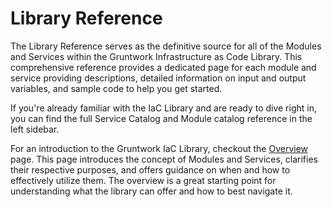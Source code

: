 # Library Reference

The Library Reference serves as the definitive source for all of the Modules and Services within the Gruntwork Infrastructure as Code Library. This comprehensive reference provides a dedicated page for each module and service providing descriptions, detailed information on input and output variables, and sample code to help you get started.

If you're already familiar with the IaC Library and are ready to dive right in, you can find the full Service Catalog and Module catalog reference in the left sidebar.

For an introduction to the Gruntwork IaC Library, checkout the [Overview](/iac/overview) page. This page introduces the concept of Modules and Services, clarifies their respective purposes, and offers guidance on when and how to effectively utilize them. The overview is a great starting point for understanding what the library can offer and how to best navigate it.

<!-- ##DOCS-SOURCER-START
{
  "sourcePlugin": "local-copier",
  "hash": "d37c5b226834b1edaa9c1dc51335d571"
}
##DOCS-SOURCER-END -->
